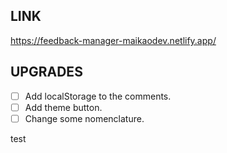 ## LINK

https://feedback-manager-maikaodev.netlify.app/

## UPGRADES

- [ ] Add localStorage to the comments.
- [ ] Add theme button.
- [ ] Change some nomenclature.

test
